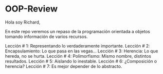 # OOP-Review

Hola soy Richard, 

En este repo veremos un repaso de la programación orientada a objetos tomando información de varios recursos.

Lección # 1: Representando lo verdaderamente importante.
Lección # 2: Encapsulamiento: Lo que pasa en las vegas...
Lección # 3: Herencia: Lo que hereda, no se hurta.
Lección # 4: Polimorfismo: Mismo nombre, distintos resultados.
Lección # 5: Aislando lo inestable.
Lección # 6: ¿Composición o herencia?
Lección # 7: Es mejor depender de lo abstracto.
